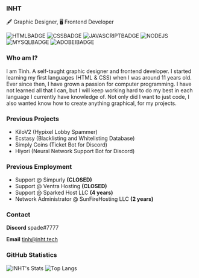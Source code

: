 
### INHT
🖋 Graphic Designer, 🖥 Frontend Developer

![HTMLBADGE](https://img.shields.io/static/v1?style=for-the-badge&logo=html5&label=HTML&message=✓&color=red)
![CSSBADGE](https://img.shields.io/static/v1?style=for-the-badge&logo=css3&label=CSS&message=✓&color=lightblue&logoColor=lightblue)
![JAVASCRIPTBADGE](https://img.shields.io/static/v1?style=for-the-badge&logo=javascript&label=JAVASCRIPT&message=✓&color=yellow)
![NODEJS](https://img.shields.io/static/v1?style=for-the-badge&logo=nodedotjs&label=NODE.JS&message=✓&color=green)
![MYSQLBADGE](https://img.shields.io/static/v1?style=for-the-badge&logo=mysql&label=MySQL&message=✓&color=darkcyan)
![ADOBEIBADGE](https://img.shields.io/static/v1?style=for-the-badge&logo=adobeillustrator&label=Adobe%20Illustrator&message=✓&color=orange)


### Who am I?
I am Tinh. A self-taught graphic designer and frontend developer. I started learning my first languages (HTML & CSS) when I was around 11 years old. Ever since then, I have grown a passion for computer programming. I have not learned all that I can, but I will keep working hard to do my best in each language I currently have knowledge of. Not only did I want to just code, I also wanted know how to create anything graphical, for my projects.

### Previous Projects
- KiloV2 (Hypixel Lobby Spammer)
- Ecstasy (Blacklisting and Whitelisting Database)
- Simply Coins (Ticket Bot for Discord)
- Hiyori (Neural Network Support Bot for Discord)

### Previous Employment
- Support @ Simpurly **(CLOSED)**
- Support @ Ventra Hosting **(CLOSED)**
- Support @ Sparked Host LLC **(4 years)**
- Network Administrator @ SunFireHosting LLC **(2 years)**

### Contact
**Discord** spade#7777

**Email** tinh@inht.tech

### GitHub Statistics
![INHT's Stats](https://github-readme-stats.vercel.app/api?username=inht&show_icons=true&theme=radical)
![Top Langs](https://github-readme-stats.vercel.app/api/top-langs/?username=inht&layout=compact&theme=radical)

